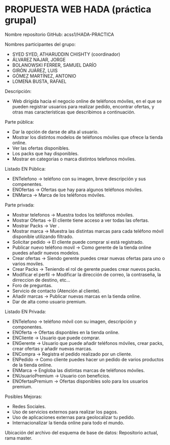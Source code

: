 # PROPUESTA WEB HADA (práctica grupal)
Nombre repositorio GitHub: acss1/HADA-PRACTICA

Nombres participantes del grupo:
 - SYED SYED, ATHARUDDIN CHISHTY (coordinador)
 - ÁLVAREZ NAJAR, JORGE
 - BOLANOWSKI FERRER, SAMUEL DARÍO
 - GIRÓN JUÁREZ, LUIS
 - GÓMEZ MARTÍNEZ, ANTONIO
 - LOMEÑA BUSTA, RAFAEL

Descripción:
  - Web dirigida hacia el negocio online de teléfonos móviles, en el que se pueden registrar usuarios para realizar pedido, encontrar ofertas, y otras mas características que describimos a continuación.

Parte pública:
  - Dar la opción de darse de alta al usuario.
  - Mostrar los distintos modelos de teléfonos móviles que ofrece la tienda online.
  - Ver las ofertas disponibles.
  - Los packs que hay disponibles.
  - Mostrar en categorias o marca distintos telefonos móviles.
  
Listado EN Pública:
  - ENTelefono -> teléfono con su imagen, breve descripción y sus compenentes.
  - ENOfertas -> Ofertas que hay para algunos teléfonos móviles.
  - ENMarca -> Marca de los teléfonos móviles.

Parte privada:
  - Mostrar telefonos -> Muestra todos los teléfonos móviles.
  - Mostrar Ofertas -> El cliente tiene acceso a ver todas las ofertas.
  - Mostrar Packs -> Ver .
  - Mostrar marca -> Muestra las distintas marcas para cada teléfono móvil disponible utilizando filtrado.
  - Solicitar pedido -> El cliente puede comprar si está registrado.
  - Publicar nuevo teléfono movil -> Como gerente de la tienda online puedes añadir nuevos modelos.
  - Crear ofertas -> Siendo gerente puedes crear nuevas ofertas para uno o varios moviles.
  - Crear Packs -> Teniendo el rol de gerente puedes crear nuevos packs.
  - Modificar el perfil -> Modificar la dirección de correo, la contraseña, la dirreccion de destino, etc...
  - Foro de preguntas.
  - Servicio de contacto (Atención al cliente).
  - Añadir marcas -> Publicar nuevas marcas en la tienda online.
  - Dar de alta como usuario premium.

Listado EN Privada:
  - ENTelefono -> teléfono móvil con su imagen, descripción y componentes.
  - ENOferta -> Ofertas disponbles en la tienda online.
  - ENCliente -> Usuario que puede comprar.
  - ENGerente -> Usuario que puede añadir teléfonos móviles, crear packs, crear ofertas y añadir nuevas marcas.
  - ENCompra -> Registra el pedido realizado por un cliente.
  - ENPedido -> Como cliente puedes hacer un pedido de varios productos de la tienda online.
  - ENMarca -> Engloba las distintas marcas de teléfonos móviles.
  - ENUsuarioPremium -> Usuario con beneficios.
  - ENOfertasPremium -> Ofertas disponibles solo para los usuarios premium.
 
 Posibles Mejoras:
  - Redes Sociales.
  - Uso de servicios externos para realizar los pagos.
  - Uso de aplicaciones externas para geolocalizar tu pedido.
  - Internacionalizar la tienda online para todo el mundo.

Ubicación del archivo del esquema de base de datos:
Repositorio actual, rama master.
